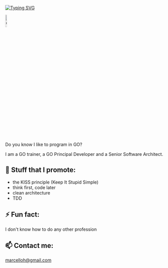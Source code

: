 [![Typing SVG](https://readme-typing-svg.herokuapp.com?color=%2336BCF7&lines=Hi+%F0%9F%91%8B%2C+there%2C+I+am+Marcelloh)](https://git.io/typing-svg)

<img class="Header-logo" src="https://www.bbminfo.com/assets/images/lang-logo/golang.gif" alt="Go" width=10% heigth=10%>

Do you know I like to program in GO?
  
I am a GO trainer, a GO Principal Developer and a Senior Software Architect.

## 💬  Stuff that I promote:
- the KISS principle (Keep It Stupid Simple)
- think first, code later
- clean architecture
- TDD

## ⚡  Fun fact:
I don't know how to do any other profession

## 📫  Contact me:
marcelloh@gmail.com

  <!--
**marcelloh/marcelloh** is a ✨ _special_ ✨ repository because its `README.md` (this file) appears on your GitHub profile.

Here are some ideas to get you started:

- 🔭 I’m currently working on ...
- 🌱 I’m currently learning ...
- 👯 I’m looking to collaborate on ...
- 🤔 I’m looking for help with ...
- 💬 Ask me about ...
- 📫 How to reach me: ...
- 😄 Pronouns: ...
- ⚡ Fun fact: ...
-->
